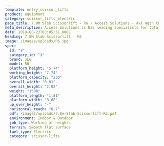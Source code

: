 ```yaml
---
template: entry_scissor_lifts
product: equipment
category: scissor_lifts_electric
page_title: 7.8M Slab Scissorlift - R6 - Access Solutions - Akl Wgtn Chch, NZ
meta_description: Access Solutions is NZs leading specialists for total access solution equipment. 100% NZ owned & operated. Read about us - Make an enquiry today
date: 2018-08-23T03:05:31.808Z
heading: 7.8M Slab Scissorlift - R6
image: /images/uploads/R6.jpg
spec:
  id: "9"
  category_id: "3"
  brand: JLG
  model: R6
  platform_height: "5.74"
  working_height: "7.74"
  platform_capacity: "230"
  overall_width: "0.81"
  overall_height: "2.02"
  weight: "1588"
  platform_length: "1.81"
  platform_width: "0.68"
  up_over_height: "-"
  horizontal_reach: "0.7"
  pdf: /images/uploads/7.8m-Slab-Scissorlift-R6.pdf
  environment: Indoor & Outdoor
  job_type: Working at heights
  terrain: Smooth flat surface
  fuel_type: Electric
  category: scissor-lifts
---
```

